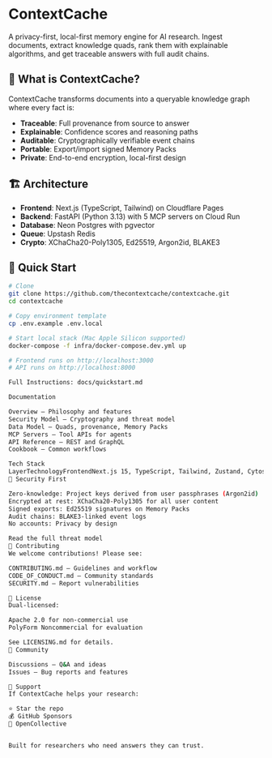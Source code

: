 # ContextCache

A privacy-first, local-first memory engine for AI research. Ingest documents, extract knowledge quads, rank them with explainable algorithms, and get traceable answers with full audit chains.

## 🎯 What is ContextCache?

ContextCache transforms documents into a queryable knowledge graph where every fact is:
- **Traceable**: Full provenance from source to answer
- **Explainable**: Confidence scores and reasoning paths
- **Auditable**: Cryptographically verifiable event chains
- **Portable**: Export/import signed Memory Packs
- **Private**: End-to-end encryption, local-first design

## 🏗️ Architecture

- **Frontend**: Next.js (TypeScript, Tailwind) on Cloudflare Pages
- **Backend**: FastAPI (Python 3.13) with 5 MCP servers on Cloud Run
- **Database**: Neon Postgres with pgvector
- **Queue**: Upstash Redis
- **Crypto**: XChaCha20-Poly1305, Ed25519, Argon2id, BLAKE3

## 🚀 Quick Start
```bash
# Clone
git clone https://github.com/thecontextcache/contextcache.git
cd contextcache

# Copy environment template
cp .env.example .env.local

# Start local stack (Mac Apple Silicon supported)
docker-compose -f infra/docker-compose.dev.yml up

# Frontend runs on http://localhost:3000
# API runs on http://localhost:8000

Full Instructions: docs/quickstart.md

Documentation

Overview — Philosophy and features
Security Model — Cryptography and threat model
Data Model — Quads, provenance, Memory Packs
MCP Servers — Tool APIs for agents
API Reference — REST and GraphQL
Cookbook — Common workflows

Tech Stack
LayerTechnologyFrontendNext.js 15, TypeScript, Tailwind, Zustand, CytoscapeBackendFastAPI, Pydantic v2, MCP ProtocolDatabaseNeon Postgres (pgvector)Cache/QueueUpstash RedisCryptoPyNaCl, Argon2-CFFI, BLAKE3Testingpytest, Hypothesis, vitest, Playwright, k6SecurityAikido, Trivy, RenovateDocsMintlify
🔐 Security First

Zero-knowledge: Project keys derived from user passphrases (Argon2id)
Encrypted at rest: XChaCha20-Poly1305 for all user content
Signed exports: Ed25519 signatures on Memory Packs
Audit chains: BLAKE3-linked event logs
No accounts: Privacy by design

Read the full threat model
🤝 Contributing
We welcome contributions! Please see:

CONTRIBUTING.md — Guidelines and workflow
CODE_OF_CONDUCT.md — Community standards
SECURITY.md — Report vulnerabilities

📜 License
Dual-licensed:

Apache 2.0 for non-commercial use
PolyForm Noncommercial for evaluation

See LICENSING.md for details.
💬 Community

Discussions — Q&A and ideas
Issues — Bug reports and features

🙏 Support
If ContextCache helps your research:

⭐ Star the repo
💰 GitHub Sponsors
🎁 OpenCollective


Built for researchers who need answers they can trust.
